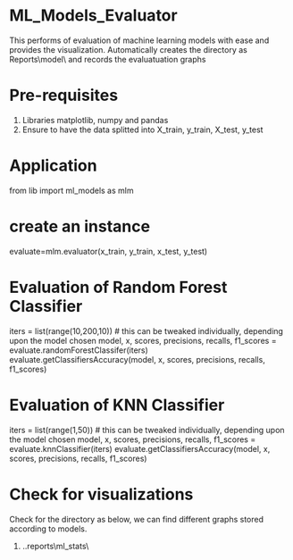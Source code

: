 # ML_Models_Evaluator
This performs of evaluation of machine learning models with ease and provides the visualization. Automatically creates the directory as Reports\model\ and records the evaluatuation graphs 

# Pre-requisites 
  1. Libraries matplotlib, numpy and pandas
  2. Ensure to have the data splitted into X_train, y_train, X_test, y_test

# Application 
  from lib import ml_models as mlm
  # create an instance 
  evaluate=mlm.evaluator(x_train, y_train, x_test, y_test)

  # Evaluation of Random Forest Classifier
  iters = list(range(10,200,10))  # this can be tweaked individually, depending upon the model chosen
  model, x, scores, precisions, recalls, f1_scores = evaluate.randomForestClassifer(iters)
  evaluate.getClassifiersAccuracy(model, x, scores, precisions, recalls, f1_scores) 
  
  # Evaluation of KNN Classifier
  iters = list(range(1,50))  # this can be tweaked individually, depending upon the model chosen
  model, x, scores, precisions, recalls, f1_scores = evaluate.knnClassifier(iters)
  evaluate.getClassifiersAccuracy(model, x, scores, precisions, recalls, f1_scores)

# Check for visualizations 
Check for the directory as below, we can find different graphs stored according to models.
  1. ..reports\ml_stats\




